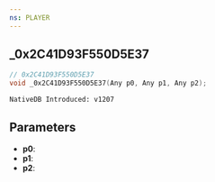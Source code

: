 ```yaml
---
ns: PLAYER
---
```

## _0x2C41D93F550D5E37

```c
// 0x2C41D93F550D5E37
void _0x2C41D93F550D5E37(Any p0, Any p1, Any p2);
```

```
NativeDB Introduced: v1207
```

## Parameters
* **p0**:
* **p1**:
* **p2**:
